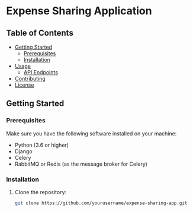 # Expense Sharing Application

## Table of Contents
- [Getting Started](#getting-started)
  - [Prerequisites](#prerequisites)
  - [Installation](#installation)
- [Usage](#usage)
  - [API Endpoints](#api-endpoints)
- [Contributing](#contributing)
- [License](#license)

## Getting Started

### Prerequisites

Make sure you have the following software installed on your machine:

- Python (3.6 or higher)
- Django
- Celery
- RabbitMQ or Redis (as the message broker for Celery)

### Installation

1. Clone the repository:

   ```bash
   git clone https://github.com/yourusername/expense-sharing-app.git
